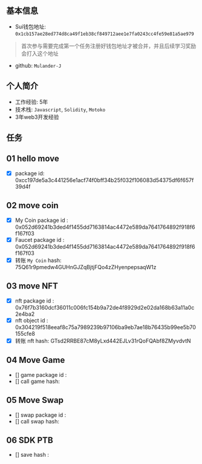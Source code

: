 ## 基本信息
- Sui钱包地址: `0x1cb157ae28ed774d8ca49f1eb38cf849712aee1e7fa0243cc4fe59e81a5ae979`
> 首次参与需要完成第一个任务注册好钱包地址才被合并，并且后续学习奖励会打入这个地址
- github: `Mulander-J`

## 个人简介
- 工作经验: 5年
- 技术栈: `Javascript`, `Solidity`, `Motoko`
- 3年web3开发经验

## 任务

##   01 hello move  
- [x] package id: 0xcc197de5a3c441256e1acf74f0bff34b25f032f106083d54375df6f657f39d4f

##   02 move coin

- [x] My Coin package id : 0x052d69241b3ded4f1455dd7163814ac4472e589da7641764892f918f6f167f03
- [x] Faucet package id : 0x052d69241b3ded4f1455dd7163814ac4472e589da7641764892f918f6f167f03
- [x] 转账 `My Coin` hash: 75Q61r9pmedw4GUHnGJZqBjtjFQo4zZHyenpepsaqW1z

##   03 move NFT
- [x] nft package id : 0x76f7b3160dcf36011c006fc154b9a72de4f8929d2e02da168b63a11a0c2e4ba2
- [x] nft object id : 0x304219f518eeaf8c75a7989239b97106ba9eb7ae18b76435b99ee5b70155cfe8
- [x] 转账 nft  hash: GTsd2RRBE87cM8yLxd442EJLv31rQoFQAbf8ZMyvdvtN

##   04 Move Game
- [] game package id :
- [] call game hash:

##   05 Move Swap
- [] swap package id :
- [] call swap hash:

##   06 SDK PTB
- [] save hash :
